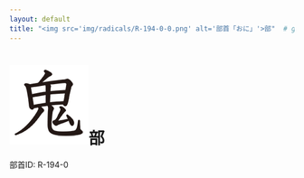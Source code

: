 ```yaml
---
layout: default
title: "<img src='img/radicals/R-194-0-0.png' alt='部首「おに」'>部"  # glyphをタイトルに使用
---
```


# <img src='img/radicals/R-194-0-0.png' alt='部首「おに」'>部
部首ID: R-194-0
